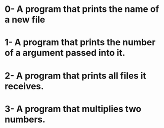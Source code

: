 # 0- A program that prints the name of a new file
# 1- A program that prints the number of a argument passed into it.
# 2- A program that prints all files it receives.
# 3- A program that multiplies two numbers.

